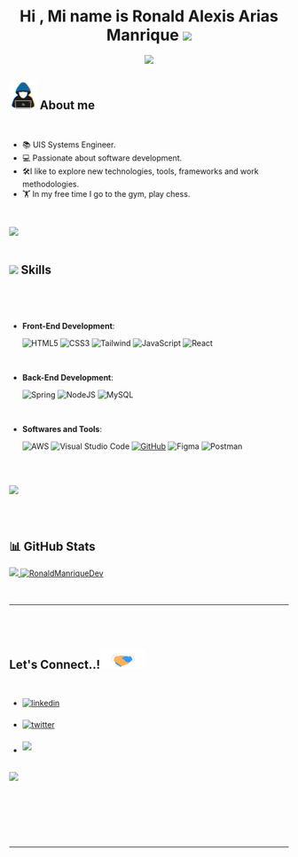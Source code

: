 
<h1 align="center"><b>Hi , Mi name is Ronald Alexis Arias Manrique </b><img src="https://media.giphy.com/media/hvRJCLFzcasrR4ia7z/giphy.gif" width="35"></h1>
<!--  -->
<p align="center">
  <a href="https://github.com/DenverCoder1/readme-typing-svg">
    <img src="https://readme-typing-svg.herokuapp.com?font=Time+New+Roman&color=cyan&size=25&center=true&vCenter=true&width=600&height=100&lines=Discipline+is+the+first+step+to+success...">
  </a>
</p>   

## <picture><img src = "https://github.com/0xAbdulKhalid/0xAbdulKhalid/raw/main/assets/mdImages/about_me.gif" width = 50px></picture> **About me**

<br>

- 📚 UIS Systems Engineer.
- 💻 Passionate about software development.
- 🛠️I like to explore new technologies, tools, frameworks and work methodologies.
- 🏋️ In my free time I go to the gym, play chess.

<br>   

<img src="https://user-images.githubusercontent.com/73097560/115834477-dbab4500-a447-11eb-908a-139a6edaec5c.gif"><br><br>

## <img src="https://media2.giphy.com/media/QssGEmpkyEOhBCb7e1/giphy.gif?cid=ecf05e47a0n3gi1bfqntqmob8g9aid1oyj2wr3ds3mg700bl&rid=giphy.gif" width ="25"><b> Skills</b>
<br>

<p align="center">
 
<br> 
    
- **Front-End Development**:

   ![HTML5](https://img.shields.io/badge/HTML5%20-%23E34F26.svg?style=for-the-badge&logo=html5&logoColor=white)
   ![CSS3](https://img.shields.io/badge/CSS%20-%231572B6.svg?style=for-the-badge&logo=css3&logoColor=white)
   ![Tailwind](https://img.shields.io/badge/tailwindcss-%2338B2AC.svg?style=for-the-badge&logo=tailwind-css&logoColor=white)
   ![JavaScript](https://img.shields.io/badge/JavaScript%20-%23F7DF1E.svg?style=for-the-badge&logo=javascript&logoColor=black)
   ![React](https://img.shields.io/badge/React-20232A?style=for-the-badge&logo=react&logoColor=61DAFB)

<br> 

  - **Back-End Development**:

    ![Spring](https://img.shields.io/badge/spring-%236DB33F.svg?style=for-the-badge&logo=spring&logoColor=white)
    ![NodeJS](https://img.shields.io/badge/node.js-6DA55F?style=for-the-badge&logo=node.js&logoColor=white)
    ![MySQL](https://img.shields.io/badge/MySQL-00000F?style=for-the-badge&logo=mysql&logoColor=white)

    
<br>

- **Softwares and Tools**:


     ![AWS](https://img.shields.io/badge/AWS-000.svg?style=for-the-badge&logo=amazon-aws&logoColor=white)
     ![Visual Studio Code](https://img.shields.io/badge/Visual%20Studio%20Code-0078d7.svg?style=for-the-badge&logo=visual-studio-code&logoColor=white)
     [![GitHub](https://img.shields.io/badge/GitHub-100000?style=for-the-badge&logo=github&logoColor=white)](https://github.com/SEUUSERNAME)
     ![Figma](https://img.shields.io/badge/Figma-696969?style=for-the-badge&logo=figma&logoColor=figma)
     ![Postman](https://img.shields.io/badge/Postman-FF6C37.svg?style=for-the-badge&logo=Postman&logoColor=white)

<br><br>

<img src="https://user-images.githubusercontent.com/73097560/115834477-dbab4500-a447-11eb-908a-139a6edaec5c.gif"><br><br>

<br>   


## 📊 GitHub Stats

<a href="https://github.com/RonaldManriqueDev">
  <img src="https://github-readme-stats.vercel.app/api?username=RonaldManriqueDev&include_all_commits=true&count_private=true&show_icons=true&line_height=20&title_color=7A7ADB&icon_color=2234AE&text_color=D3D3D3&bg_color=0,000000,130F40&cache_seconds=1800" width="450"/>
</a>
<a href="https://github.com/RonaldManriqueDev">
  <img src="https://github-readme-stats.vercel.app/api/top-langs?username=RonaldManriqueDev&show_icons=true&locale=en&layout=compact&line_height=20&title_color=7A7ADB&icon_color=2234AE&text_color=D3D3D3&bg_color=0,000000,130F40&cache_seconds=1800" width="375" alt="RonaldManriqueDev"/>
</a>


</a>
</div>

<br>
<br>
<br>

-----

<br>
<br>

## <b> Let's Connect..!</b><img src="https://github.com/0xAbdulKhalid/0xAbdulKhalid/raw/main/assets/mdImages/handshake.gif" width ="80">
<br>
<div align='left'>

<ul>

<li>
<a href="https://linkedin.com/in/0xabdulkhalid" target="_blank">
<img src="https://img.shields.io/badge/linkedin:  0xabdulkhalid-%2300acee.svg?color=405DE6&style=for-the-badge&logo=linkedin&logoColor=white" alt=linkedin style="margin-bottom: 5px;"/>
</a>
</li>

<br>

<li>
<a href="https://twitter.com/0xabdulkhalid" target="_blank">
<img src="https://img.shields.io/badge/twitter:  0xabdulkhalid-%2300acee.svg?color=1DA1F2&style=for-the-badge&logo=twitter&logoColor=white" alt=twitter style="margin-bottom: 5px;"/>
</a>
</li>

<br>

<li>
<a href="mailto:0xabdulkhalid@gmail.com" target="_blank">
<img src="https://img.shields.io/badge/gmail:  0xabdulkhalid-%23EA4335.svg?style=for-the-badge&logo=gmail&logoColor=white" t=mail style="margin-bottom: 5px;" />
</a>
</li>
	
</ul>
</div>

<br>
<img src="https://user-images.githubusercontent.com/73097560/115834477-dbab4500-a447-11eb-908a-139a6edaec5c.gif">
<br>
<br>
<br>

<div align='center'>


</div>
<br>
<br>
<br>
<br>

---

<br>

